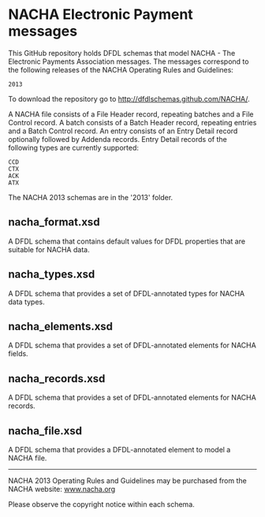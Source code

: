 NACHA Electronic Payment messages
=================================

This GitHub repository holds DFDL schemas that model NACHA - The Electronic Payments Association messages.
The messages correspond to the following releases of the NACHA Operating Rules and Guidelines:

    2013

To download the repository go to http://dfdlschemas.github.com/NACHA/.

A NACHA file consists of a File Header record, repeating batches and a File Control record.
A batch consists of a Batch Header record, repeating entries and a Batch Control record.
An entry consists of an Entry Detail record optionally followed by Addenda records.
Entry Detail records of the following types are currently supported:

    CCD
    CTX
    ACK
    ATX

The NACHA 2013 schemas are in the '2013' folder.

nacha_format.xsd 
----------------
A DFDL schema that contains default values for DFDL properties that are suitable for NACHA data.

nacha_types.xsd
---------------
A DFDL schema that provides a set of DFDL-annotated types for NACHA data types.

nacha_elements.xsd
------------------
A DFDL schema that provides a set of DFDL-annotated elements for NACHA fields.

nacha_records.xsd
-----------------
A DFDL schema that provides a set of DFDL-annotated elements for NACHA records.

nacha_file.xsd
--------------
A DFDL schema that provides a DFDL-annotated element to model a NACHA file. 

----------------
NACHA 2013 Operating Rules and Guidelines may be purchased from the NACHA website: www.nacha.org

Please observe the copyright notice within each schema.

